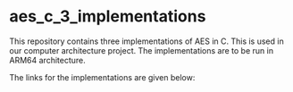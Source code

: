 # aes_c_3_implementations

This repository contains three implementations of AES in C. This is used in our computer architecture project. The implementations are to be run in ARM64 architecture.

The links for the implementations are given below:
